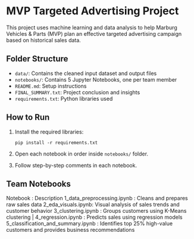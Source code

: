 # MVP Targeted Advertising Project

This project uses machine learning and data analysis to help Marburg Vehicles & Parts (MVP) plan an effective targeted advertising campaign based on historical sales data.

## Folder Structure

- `data/`: Contains the cleaned input dataset and output files
- `notebooks/`: Contains 5 Jupyter Notebooks, one per team member
- `README.md`: Setup instructions
- `FINAL_SUMMARY.txt`: Project conclusion and insights
- `requirements.txt`: Python libraries used

## How to Run

1. Install the required libraries:
    ```
    pip install -r requirements.txt
    ```

2. Open each notebook in order inside `notebooks/` folder.

3. Follow step-by-step comments in each notebook.

## Team Notebooks

Notebook : Description
1_data_preprocessing.ipynb : Cleans and prepares raw sales data 
2_eda_visuals.ipynb: Visual analysis of sales trends and customer behavior
3_clustering.ipynb : Groups customers using K-Means clustering |
4_regression.ipynb : Predicts sales using regression models 
5_classification_and_summary.ipynb : Identifies top 25% high-value customers and provides business recommendations 

